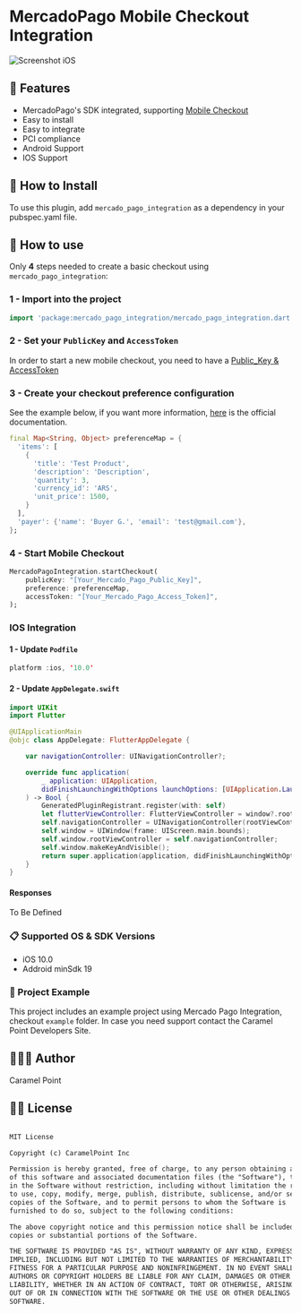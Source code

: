 # MercadoPago Mobile Checkout Integration

![Screenshot iOS](https://caramel-static-images.s3.amazonaws.com/mercado_pago.png)

## 🌟 Features

- MercadoPago's SDK integrated, supporting [Mobile Checkout](https://www.mercadopago.com.ar/developers/es/guides/payments/mobile-checkout/introduction/)
- Easy to install
- Easy to integrate
- PCI compliance
- Android Support
- IOS Support

## 📲 How to Install

To use this plugin, add `mercado_pago_integration` as a dependency in your pubspec.yaml file.

## 🐒 How to use

Only **4** steps needed to create a basic checkout using `mercado_pago_integration`:

### 1 - Import into the project

```dart
import 'package:mercado_pago_integration/mercado_pago_integration.dart';
```

### 2 - Set your  `PublicKey`  and  `AccessToken`

In order to start a new mobile checkout, you need to have a [Public_Key & AccessToken](https://www.mercadopago.com.ar/developers/es/guides/faqs/credentials/)
  
### 3 - Create your checkout preference configuration

See the example below, if you want more information, [here](https://www.mercadopago.com.ar/developers/es/guides/payments/web-payment-checkout/integration/#editor_1596138256) is the official documentation.

```dart
final Map<String, Object> preferenceMap = {
  'items': [
    {
      'title': 'Test Product',
      'description': 'Description',
      'quantity': 3,
      'currency_id': 'ARS',
      'unit_price': 1500,
    }
  ],
  'payer': {'name': 'Buyer G.', 'email': 'test@gmail.com'},
};
```

### 4 - Start Mobile Checkout

```dart
MercadoPagoIntegration.startCheckout(
    publicKey: "[Your_Mercado_Pago_Public_Key]",
    preference: preferenceMap,
    accessToken: "[Your_Mercado_Pago_Access_Token]",
);
```

### IOS Integration

#### 1 - Update `Podfile`

```swift
platform :ios, '10.0'
```

#### 2 - Update `AppDelegate.swift`

```swift
import UIKit
import Flutter

@UIApplicationMain
@objc class AppDelegate: FlutterAppDelegate {

    var navigationController: UINavigationController?;

    override func application(
        _ application: UIApplication,
        didFinishLaunchingWithOptions launchOptions: [UIApplication.LaunchOptionsKey: Any]?
    ) -> Bool {
        GeneratedPluginRegistrant.register(with: self)
        let flutterViewController: FlutterViewController = window?.rootViewController as! FlutterViewController
        self.navigationController = UINavigationController(rootViewController: flutterViewController);
        self.window = UIWindow(frame: UIScreen.main.bounds);
        self.window.rootViewController = self.navigationController;
        self.window.makeKeyAndVisible();
        return super.application(application, didFinishLaunchingWithOptions: launchOptions)
    }
}
```

#### Responses

To Be Defined

### 📋 Supported OS & SDK Versions

- iOS 10.0 
- Addroid minSdk 19

### 🔮 Project Example

This project includes an example project using Mercado Pago Integration, checkout `example` folder. In case you need support contact the Caramel Point Developers Site.

## 👨🏻‍💻 Author

Caramel Point

## 👮🏻 License

``` txt

MIT License

Copyright (c) CaramelPoint Inc

Permission is hereby granted, free of charge, to any person obtaining a copy
of this software and associated documentation files (the "Software"), to deal
in the Software without restriction, including without limitation the rights
to use, copy, modify, merge, publish, distribute, sublicense, and/or sell
copies of the Software, and to permit persons to whom the Software is
furnished to do so, subject to the following conditions:

The above copyright notice and this permission notice shall be included in all
copies or substantial portions of the Software.

THE SOFTWARE IS PROVIDED "AS IS", WITHOUT WARRANTY OF ANY KIND, EXPRESS OR
IMPLIED, INCLUDING BUT NOT LIMITED TO THE WARRANTIES OF MERCHANTABILITY,
FITNESS FOR A PARTICULAR PURPOSE AND NONINFRINGEMENT. IN NO EVENT SHALL THE
AUTHORS OR COPYRIGHT HOLDERS BE LIABLE FOR ANY CLAIM, DAMAGES OR OTHER
LIABILITY, WHETHER IN AN ACTION OF CONTRACT, TORT OR OTHERWISE, ARISING FROM,
OUT OF OR IN CONNECTION WITH THE SOFTWARE OR THE USE OR OTHER DEALINGS IN THE
SOFTWARE.
```
